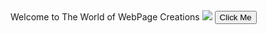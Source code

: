 <!DOCTYPE html>
<html>
<head>
 <b2>Welcome to The World of WebPage Creations</b2>
 </head>
 <body>
  <image src = "C:/madina.jpg" />
 <button>Click Me </button>
 </body>
 </html>
